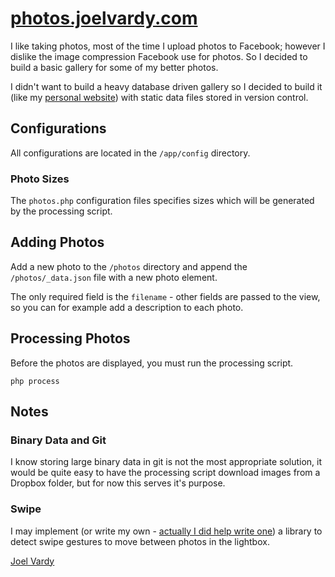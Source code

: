 # [photos.joelvardy.com][photos]

I like taking photos, most of the time I upload photos to Facebook; however I dislike the image compression Facebook use for photos. So I decided to build a basic gallery for some of my better photos.

I didn't want to build a heavy database driven gallery so I decided to build it (like my [personal website][joelvardy]) with static data files stored in version control.

## Configurations

All configurations are located in the `/app/config` directory.

### Photo Sizes

The `photos.php` configuration files specifies sizes which will be generated by the processing script.

## Adding Photos

Add a new photo to the `/photos` directory and append the `/photos/_data.json` file with a new photo element.

The only required field is the `filename` - other fields are passed to the view, so you can for example add a description to each photo.

## Processing Photos

Before the photos are displayed, you must run the processing script.

```
php process
```

## Notes

### Binary Data and Git

I know storing large binary data in git is not the most appropriate solution, it would be quite easy to have the processing script download images from a Dropbox folder, but for now this serves it's purpose.

### Swipe

I may implement (or write my own - [actually I did help write one][2kdrive]) a library to detect swipe gestures to move between photos in the lightbox.

[Joel Vardy][joelvardy]

  [photos]: http://photos.joelvardy.com/
  [joelvardy]: https://joelvardy.com/
  [2kdrive]: http://test.ing/projects#2k-drive